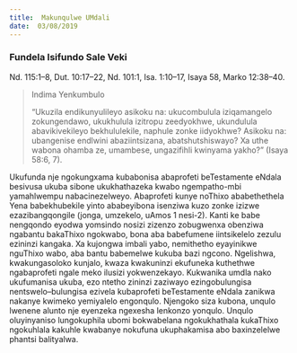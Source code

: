 ```yaml
---
title:  Makunqulwe UMdali
date:  03/08/2019
---
```


### Fundela Isifundo Sale Veki
Nd. 115:1–8, Dut. 10:17–22, Nd. 101:1, Isa. 1:10–17, Isaya 58, Marko 12:38–40.

> <p>Indima Yenkumbulo</p>
> “Ukuzila endikunyulileyo asikoku na: ukucombulula iziqamangelo zokungendawo, ukukhulula izitropu zeedyokhwe, ukundulula abavikivekileyo bekhululekile, naphule zonke iidyokhwe? Asikoku na: ubangenise endlwini abaziintsizana, abatshutshiswayo? Xa uthe wabona ohamba ze, umambese, ungazifihli kwinyama yakho?” (Isaya 58:6, 7).

Ukufunda nje ngokungxama kubabonisa abaprofeti beTestamente eNdala besivusa ukuba sibone ukukhathazeka kwabo ngempatho-mbi yamahlwempu nabacinezelweyo. Abaprofeti kunye noThixo ababethethela Yena babekhubekile yinto ababeyibona isenziwa kuzo zonke izizwe ezazibangqongile (jonga, umzekelo, uAmos 1 nesi-2). Kanti ke babe nengqondo eyodwa yomsindo nosizi zizenzo zobugwenxa obenziwa ngabantu bakaThixo ngokwabo, bona aba babefumene iintsikelelo zezulu ezininzi kangaka. Xa kujongwa imbali yabo, nemithetho eyayinikwe nguThixo wabo, aba bantu babemelwe kukuba bazi ngcono. Ngelishwa, kwakungasoloko kunjalo, kwaza kwakuninzi ekufuneka kuthethwe ngabaprofeti ngale meko ilusizi yokwenzekayo. Kukwanika umdla nako ukufumanisa ukuba, ezo ntetho zininzi zaziwayo ezingobulungisa nentswelo–bulungisa ezivela kubaprofeti beTestamente eNdala zanikwa nakanye kwimeko yemiyalelo engonqulo. Njengoko siza kubona, unqulo lwenene alunto nje eyenzeka ngexesha lenkonzo yonqulo. Unqulo oluyinyaniso lungokuphila ubomi bokwabelana ngokukhathala kukaThixo ngokuhlala kakuhle kwabanye nokufuna ukuphakamisa abo baxinzelelwe phantsi balityalwa.
